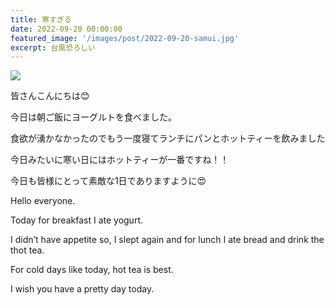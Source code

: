 ```yaml
---
title: 寒すぎる
date: 2022-09-20 00:00:00
featured_image: '/images/post/2022-09-20-samui.jpg'
excerpt: 台風恐ろしい
---
```


![](https://yutarochan.github.io/yurumina/images/post/2022-09-20-samui.jpg)

皆さんこんにちは😊

今日は朝ご飯にヨーグルトを食べました。

食欲が湧かなかったのでもう一度寝てランチにパンとホットティーを飲みました

今日みたいに寒い日にはホットティーが一番ですね！！

今日も皆様にとって素敵な1日でありますように😍

Hello everyone.

Today for breakfast I ate yogurt.

I didn’t have appetite so, I slept again and for lunch I ate bread and drink the thot tea.

For cold days like today, hot tea is best.

I wish you have a pretty day today.
